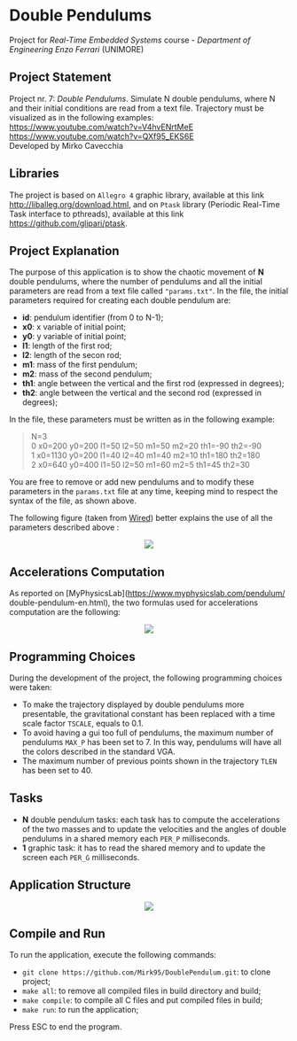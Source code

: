 # Double Pendulums
Project for *Real-Time Embedded Systems* course - *Department of Engineering 
Enzo Ferrari* (UNIMORE)

## Project Statement
Project nr. 7: *Double Pendulums*. Simulate N double pendulums, where N and 
their initial conditions are read from a text file. Trajectory must be 
visualized as in the following examples: <br/>
https://www.youtube.com/watch?v=V4hvENrtMeE <br/>
https://www.youtube.com/watch?v=QXf95_EKS6E <br/>
Developed by Mirko Cavecchia

## Libraries
The project is based on `Allegro 4` graphic library, available at this link
http://liballeg.org/download.html, and on `Ptask` library 
(Periodic Real-Time Task interface to pthreads), available at this link 
https://github.com/glipari/ptask.

## Project Explanation
The purpose of this application is to show the chaotic movement of **N** double 
pendulums, where the number of pendulums and all the initial parameters 
are read from a text file called `"params.txt"`.
In the file, the initial parameters required for creating each double pendulum 
are:
- **id**: pendulum identifier (from 0 to N-1);
- **x0**: x variable of initial point;
- **y0**: y variable of initial point;
- **l1**: length of the first rod;
- **l2**: length of the secon rod;
- **m1**: mass of the first pendulum;
- **m2**: mass of the second pendulum;
- **th1**: angle between the vertical and the first rod (expressed in degrees);
- **th2**: angle between the vertical and the second rod (expressed in degrees);

In the file, these parameters must be written as in the following example:
> N=3 </br>
> 0 x0=200 y0=200 l1=50 l2=50 m1=50 m2=20 th1=-90 th2=-90 </br>
> 1 x0=1130 y0=200 l1=40 l2=40 m1=40 m2=10 th1=180 th2=180 </br>
> 2 x0=640 y0=400 l1=50 l2=50 m1=60 m2=5 th1=45 th2=30 </br>

You are free to remove or add new pendulums and to modify these parameters in 
the `params.txt` file at any time, keeping mind to respect the syntax of the 
file, as shown above.

The following figure (taken from [Wired](https://www.wired.com/story/fidget-spinners-the-serious-physics-behind-a-double-pendulum-spinner/)) 
better explains the use of all the parameters described above :

<p align="center">
  <img src="https://github.com/Mirk95/DoublePendulum/blob/master/
  images/Double_Pendulum.jpg">
</p>

## Accelerations Computation
As reported on [MyPhysicsLab](https://www.myphysicslab.com/pendulum/
double-pendulum-en.html), the two formulas used for accelerations computation 
are the following:

<p align="center">
  <img src="https://github.com/Mirk95/DoublePendulum/blob/master/images/
  Formulas.png">
</p>

## Programming Choices
During the development of the project, the following programming choices were 
taken:
- To make the trajectory displayed by double pendulums more presentable, the 
gravitational constant has been replaced with a time scale factor `TSCALE`, 
equals to 0.1.
- To avoid having a gui too full of pendulums, the maximum number of pendulums 
`MAX_P` has been set to 7. In this way, pendulums will have all the colors 
described in the standard VGA.
- The maximum number of previous points shown in the trajectory `TLEN` has been 
set to 40.

## Tasks
- **N** double pendulum tasks: each task has to compute the accelerations of 
the two masses and to update the velocities and the angles of double pendulums 
in a shared memory each `PER_P` milliseconds.
- **1** graphic task: it has to read the shared memory and to update the screen 
each `PER_G` milliseconds.

## Application Structure
<p align="center">
  <img src="https://github.com/Mirk95/DoublePendulum/blob/master/images/
  Application_Structure.png">
</p>

## Compile and Run
To run the application, execute the following commands:
- `git clone https://github.com/Mirk95/DoublePendulum.git`: to clone project;
- `make all`: to remove all compiled files in build directory and build;
- `make compile`: to compile all C files and put compiled files in build;
- `make run`: to run the application;

Press ESC to end the program.






